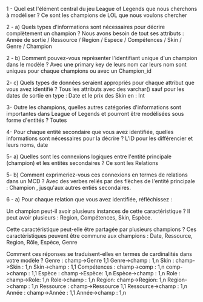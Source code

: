 1 - Quel est l'élément central du jeu League of Legends que nous cherchons à modéliser ?
Ce sont les champions de LOL que nous voulons chercher



2 - a) Quels types d'informations sont nécessaires pour décrire complètement un champion ?
Nous avons besoin de tout ses attributs : 
Année de sortie / Ressource / Region / Espece / Compétences / Skin / Genre / Champion

2 - b) Comment pouvez-vous représenter l'identifiant unique d'un champion dans le modèle ?
Avec une primary key de leurs nom car leurs nom sont uniques pour chaque champions ou avec un Champion_id

2- c) Quels types de données seraient appropriés pour chaque attribut que vous avez identifié ?
Tous les attributs avec des varchar() sauf pour les dates de sortie en type : Date et le prix des Skin en : Int

3- Outre les champions, quelles autres catégories d'informations sont importantes dans League of Legends et pourront être modélisées sous forme d'entités ?
Toutes

 4- Pour chaque entité secondaire que vous avez identifiée, quelles informations sont nécessaires pour la décrire ?
L'ID pour les différencier et leurs noms, date

 5- a) Quelles sont les connexions logiques entre l'entité principale (champion) et les entités secondaires ?
 Ce sont les Relations
 
 5- b) Comment exprimeriez-vous ces connexions en termes de relations dans un MCD ?
 Avec des verbes reliés par des flèches de l'entité principale : Champion , jusqu'aux autres entiés secondaires. 

 6 - a) Pour chaque relation que vous avez identifiée, réfléchissez :
 
Un champion peut-il avoir plusieurs instances de cette caractéristique ?
Il peut avoir plusieurs : Region, Compétences, Skin, Espèce.

Cette caractéristique peut-elle être partagée par plusieurs champions ?
Ces caractéristiques peuvent être commune aux champions : Date, Ressource, Region, Rôle, Espèce, Genre

Comment ces réponses se traduisent-elles en termes de cardinalités dans votre modèle ?
Genre :            champ->Genre   1,1      Genre->champ : 1,n
Skin :             champ->Skin : 1,n       Skin->champ : 1,1
Compétences :      champ->comp : 1,n       comp->champ : 1,1 
Espèce :           champ->Espèce: 1,n      Espèce->champ : 1,n
Role  :            champ->Role:   1,n      Role->champ :  1,n
Region:            champ->Region:  1,n     Region->champ :  1,n
Ressource :        champ->Ressource 1,1    Ressource->champ  : 1,n
Année :            champ->Année : 1,1      Année->champ :   1,n






